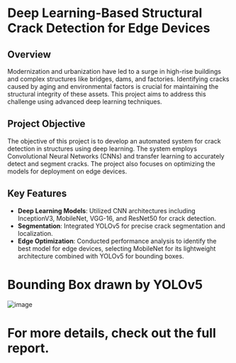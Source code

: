 # Deep Learning-Based Structural Crack Detection for Edge Devices

## Overview

Modernization and urbanization have led to a surge in high-rise buildings and complex structures like bridges, dams, and factories. Identifying cracks caused by aging and environmental factors is crucial for maintaining the structural integrity of these assets. This project aims to address this challenge using advanced deep learning techniques.

## Project Objective

The objective of this project is to develop an automated system for crack detection in structures using deep learning. The system employs Convolutional Neural Networks (CNNs) and transfer learning to accurately detect and segment cracks. The project also focuses on optimizing the models for deployment on edge devices.

## Key Features

- **Deep Learning Models**: Utilized CNN architectures including InceptionV3, MobileNet, VGG-16, and ResNet50 for crack detection.
- **Segmentation**: Integrated YOLOv5 for precise crack segmentation and localization.
- **Edge Optimization**: Conducted performance analysis to identify the best model for edge devices, selecting MobileNet for its lightweight architecture combined with YOLOv5 for bounding boxes.

# Bounding Box drawn by YOLOv5
![image](https://github.com/user-attachments/assets/aff3b2da-fe9c-42ee-9fe3-512de2611cab)

# For more details, check out the full report.

